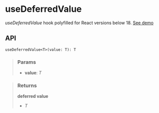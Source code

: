 # useDeferredValue
_useDeferredValue_ hook polyfilled for React versions below 18. [See demo](https://ndriadev.github.io/react-tools/#/hooks/lifecycle/useDeferredValue)

## API

```tsx
useDeferredValue<T>(value: T): T
```

> ### Params
>
> - __value__: _T_
>

> ### Returns
>
> __deferred value__
> - _T_  
>